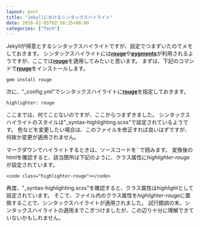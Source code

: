 ```yaml
---
layout: post
title: "Jekyllにおけるシンタックスハイライト"
date: 2016-02-05T02:58:35+00:00
categories: ["Tech"]
---
```


Jekyllが得意とするシンタックスハイライトですが、設定でつまずいたのでメモしておきます。
シンタックスハイライトには[**rouge**](https://github.com/jneen/rouge)や[**pygments**](http://pygments.org/)が利用されるようですが、ここでは[**rouge**](https://github.com/jneen/rouge)を適用してみたいと思います。
まずは、下記のコマンドで[**rouge**](https://github.com/jneen/rouge)をインストールします。

`gem install rouge`

次に、"_config.yml"でシンタックスハイライトに[**rouge**](https://github.com/jneen/rouge)を指定しておきます。

`highlighter: rouge`

ここまでは、何てことないのですが、ここからつまずきました。
シンタックスハイライトのスタイルは"_syntax-highlighting.scss"で設定されているようです。
色などを変更したい場合は、このファイルを修正すれば良いはずですが、何故か変更が適用されません。

マークダウンでハイライトするときは、ソースコードを\`\`で囲みます。
変換後のhtmlを確認すると、該当箇所は下記のように、クラス属性に*highlighter-rouge*が設定されています。

`<code class="highlighter-rouge"></code>`

再度、"_syntax-highlighting.scss"を確認すると、クラス属性は*highlight*として設定されています。
そこで、ファイル内のクラス属性を*highlighter-rouge*に置換することで、シンタックスハイライトが適用されました。
試行錯誤の末、シンタックスハイライトの適用までこぎつけましたが、この辺り十分に理解できていないかもしれません。